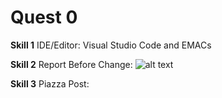 # Quest 0
**Skill 1**
IDE/Editor: Visual Studio Code and EMACs

**Skill 2**
Report Before Change:
![alt text](https://user-images.githubusercontent.com/55998621/92247287-00d94c00-ee95-11ea-89dd-cda2a99e2c4e.png)

**Skill 3**
Piazza Post:
